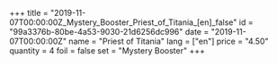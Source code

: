 +++
title = "2019-11-07T00:00:00Z_Mystery_Booster_Priest_of_Titania_[en]_false"
id = "99a3376b-80be-4a53-9030-21d6256dc996"
date = "2019-11-07T00:00:00Z"
name = "Priest of Titania"
lang = ["en"]
price = "4.50"
quantity = 4
foil = false
set = "Mystery Booster"
+++
